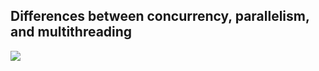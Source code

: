 ## Differences between concurrency, parallelism, and multithreading
![](https://github.com/AnzhelikaKravchuk/2018-2019.MMF.BSU/blob/master/3%20course/Pictures/Sequential%20programming.png)
